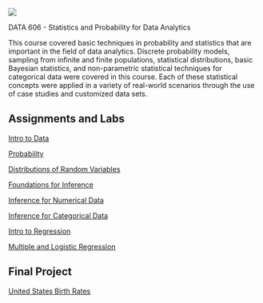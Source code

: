 ![](https://sps.cuny.edu/sites/all/themes/cuny/assets/img/header_logo.png)

DATA 606 - Statistics and Probability for Data Analytics

This course covered basic techniques in probability and statistics that are important in the field of data analytics. Discrete probability models, sampling from infinite and finite populations, statistical distributions, basic Bayesian statistics, and non-parametric statistical techniques for categorical data were covered in this course. Each of these statistical concepts were applied in a variety of real-world scenarios through the use of case studies and customized data sets.

## Assignments and Labs

[Intro to Data](http://rpubs.com/IsabelR/Lab1)

[Probability](http://rpubs.com/IsabelR/Lab2)

[Distributions of Random Variables](http://rpubs.com/IsabelR/Lab3)

[Foundations for Inference](http://rpubs.com/IsabelR/Lab4a)

[Inference for Numerical Data](http://rpubs.com/IsabelR/Lab5)

[Inference for Categorical Data](http://rpubs.com/IsabelR/Lab6)

[Intro to Regression](http://rpubs.com/IsabelR/Lab7)

[Multiple and Logistic Regression](http://rpubs.com/IsabelR/Lab8)

## Final Project

[United States Birth Rates](http://rpubs.com/IsabelR/DATA606FinalProject)
